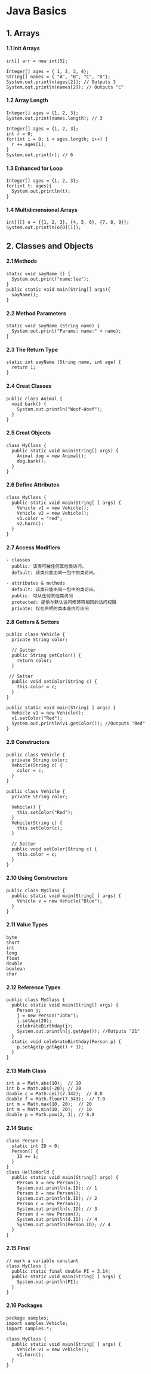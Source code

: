 <!--
 * @Descripttion: Java
 * @version: 
 * @Author: Lean
 * @Date: 2020-05-16 23:00:29
 * @LastEditors: Lean
 * @LastEditTime: 2020-05-21 17:50:27
 -->
# Java Basics

## 1. Arrays

#### 1.1 Init Arrays
```
int[] arr = new int[5];

Integer[] ages = { 1, 2, 3, 4};
String[] names = { "A", "B", "C", "D"};
System.out.println(ages[2]); // Outputs 3
System.out.println(names[2]); // Outputs "C"
```

#### 1.2 Array Length
```
Integer[] ages = {1, 2, 3};
System.out.print(names.length); // 3

Integer[] ages = {1, 2, 3};
int r = 0;
for(int i = 0; i < ages.length; i++) {
  r += ages[i];
}
System.out.print(r); // 6
```

#### 1.3 Enhanced for Loop
```
Integer[] ages = {1, 2, 3};
for(int t: ages){
  System.out.println(t);
}
```

#### 1.4 Multidimensional Arrays
```
int[][] o = {{1, 2, 3}, {4, 5, 6}, {7, 8, 9}};
System.out.println(o[0][1]);
```

## 2. Classes and Objects

#### 2.1 Methods
```
static void sayName () {
  System.out.print("name:lee");
}
public static void main(String[] args){
  sayName();
}
```

#### 2.2 Method Parameters
```
static void sayName (String name) {
  System.out.print("Params: name:" + name);
}
```

#### 2.3 The Return Type
```
static int sayName (String name, int age) {
  return 1;
}
```

#### 2.4 Creat Classes
```
public class Animal {
  void bark() {
    System.out.println("Woof-Woof");
  }
}
```

#### 2.5 Creat Objects
```
class MyClass {
  public static void main(String[] args) {
    Animal dog = new Animal();
    dog.bark();
  }
}
```

#### 2.6 Define Attributes
```
class MyClass {
  public static void main(String[ ] args) {
    Vehicle v1 = new Vehicle();
    Vehicle v2 = new Vehicle();
    v1.color = "red";
    v2.horn();
  }
}
```

#### 2.7 Access Modifiers
```
- classes
  public: 该类可被任何其他类访问。
  default: 该类只能由同一包中的类访问。

- attributes & methods
  default: 该类只能由同一包中的类访问。
  public: 可从任何其他类访问
  protected: 提供与默认访问修饰符相同的访问权限
  private: 仅在声明的类本身内可访问
```

#### 2.8 Getters & Setters
```
public class Vehicle {
  private String color;

  // Getter
  public String getColor() {
    return color;
  }

 // Setter
  public void setColor(String c) {
    this.color = c;
  }
}

public static void main(String[ ] args) {
  Vehicle v1 = new Vehicle();
  v1.setColor("Red");
  System.out.println(v1.getColor()); //Outputs "Red"
}
```

#### 2.9 Constructors
```
public class Vehicle {
  private String color;
  Vehicle(String c) {
    color = c;
  }
}

public class Vehicle {
  private String color;

  Vehicle() {
    this.setColor("Red");
  }
  Vehicle(String c) {
    this.setColor(c);
  }

  // Setter
  public void setColor(String c) {
    this.color = c;
  }
}
```

#### 2.10 Using Constructors
```
public class MyClass {
  public static void main(String[ ] args) {
    Vehicle v = new Vehicle("Blue");
  }
}
```

#### 2.11 Value Types
```
byte
short
int
long
float
double
boolean
char
```

#### 2.12 Reference Types
```
public class MyClass {
  public static void main(String[] args) {
    Person j;
    j = new Person("John");
    j.setAge(20);
    celebrateBirthday(j);
    System.out.println(j.getAge()); //Outputs "21"
  }
  static void celebrateBirthday(Person p) {
    p.setAge(p.getAge() + 1);
  }
}
```

#### 2.13 Math Class
```
int a = Math.abs(10);  // 10
int b = Math.abs(-20); // 20
double c = Math.ceil(7.342);  // 8.0
double f = Math.floor(7.343);  // 7.0
int m = Math.max(10, 20);  // 20
int m = Math.min(10, 20);  // 10
double p = Math.pow(2, 3); // 8.0
```

#### 2.14 Static
```
class Person {
  static int ID = 0;
  Person() {
    ID += 1;
  }
}
class HelloWorld {
  public static void main(String[] args) {
    Person a = new Person();
    System.out.println(a.ID); // 1
    Person b = new Person();
    System.out.println(b.ID); // 2
    Person c = new Person();
    System.out.println(c.ID); // 3
    Person d = new Person();
    System.out.println(d.ID); // 4
    System.out.println(Person.ID); // 4
  }
}
```

#### 2.15 Final
```
// mark a variable constant
class MyClass {
  public static final double PI = 3.14; 
  public static void main(String[ ] args) {
    System.out.println(PI);
  }
}
```

#### 2.16 Packages
```
package samples;
import samples.Vehicle;
import samples.*;

class MyClass {
  public static void main(String[ ] args) {
    Vehicle v1 = new Vehicle();
    v1.horn();
  }
}
```